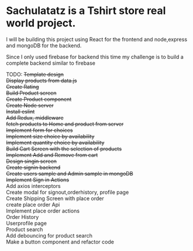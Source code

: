 # Sachulatatz is a Tshirt store real world project.

I will be building this project using React for the frontend and node,express and mongoDB for the backend.

Since I only used firebase for backend this time my challenge is to build a complete backend similar to firebase

TODO:
~~Template design~~  
~~Display products from data.js~~  
~~Create Rating~~  
~~Build Product screen~~  
~~Create Product component~~  
~~Create Node server~~  
~~Install eslint~~  
~~Add Redux, middleware~~  
~~fetch products to Home and product from server~~  
~~Implement form for choices~~  
~~Implement size choice by availability~~  
~~Implement quantity choice by availability~~  
~~Build Cart Screen with the selection of products~~  
~~Implement Add and Remove from cart~~  
~~Design singin screen~~   
~~Create signin backend~~    
~~Create users sample and Admin sample in mongoDB~~    
~~Implement Sign in Actions~~  
Add axios interceptors  
Create modal for signout,orderhistory, profile page    
Create Shipping Screen with place order    
create place order Api  
Implement place order actions  
Order History  
Userprofile page  
Product search  
Add debouncing for product search  
Make a button component and refactor code  





